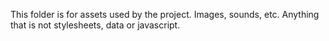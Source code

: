 This folder is for assets used by the project. Images, sounds, etc. Anything that is not stylesheets, data or javascript.